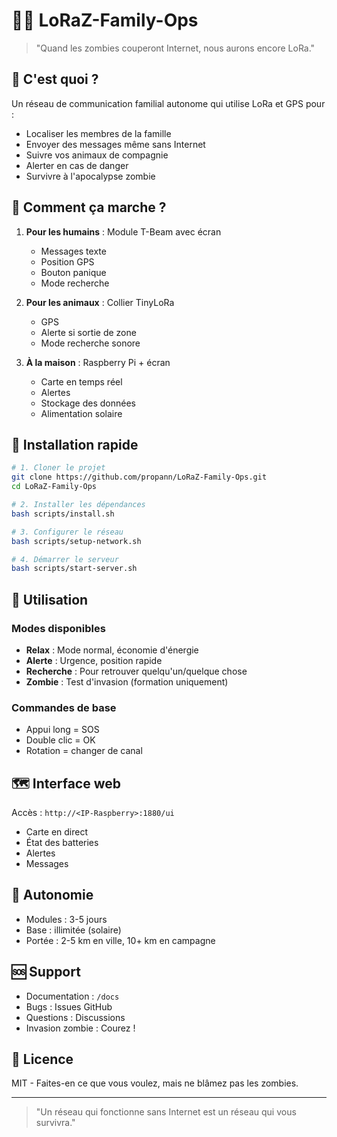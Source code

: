 # 🧟‍♂️ LoRaZ-Family-Ops

> "Quand les zombies couperont Internet, nous aurons encore LoRa."

## 🎯 C'est quoi ?

Un réseau de communication familial autonome qui utilise LoRa et GPS pour :
- Localiser les membres de la famille
- Envoyer des messages même sans Internet
- Suivre vos animaux de compagnie
- Alerter en cas de danger
- Survivre à l'apocalypse zombie

## 🔧 Comment ça marche ?

1. **Pour les humains** : Module T-Beam avec écran
   - Messages texte
   - Position GPS
   - Bouton panique
   - Mode recherche

2. **Pour les animaux** : Collier TinyLoRa
   - GPS
   - Alerte si sortie de zone
   - Mode recherche sonore

3. **À la maison** : Raspberry Pi + écran
   - Carte en temps réel
   - Alertes
   - Stockage des données
   - Alimentation solaire

## 🚀 Installation rapide

```bash
# 1. Cloner le projet
git clone https://github.com/propann/LoRaZ-Family-Ops.git
cd LoRaZ-Family-Ops

# 2. Installer les dépendances
bash scripts/install.sh

# 3. Configurer le réseau
bash scripts/setup-network.sh

# 4. Démarrer le serveur
bash scripts/start-server.sh
```

## 📱 Utilisation

### Modes disponibles
- **Relax** : Mode normal, économie d'énergie
- **Alerte** : Urgence, position rapide
- **Recherche** : Pour retrouver quelqu'un/quelque chose
- **Zombie** : Test d'invasion (formation uniquement)

### Commandes de base
- Appui long = SOS
- Double clic = OK
- Rotation = changer de canal

## 🗺️ Interface web

Accès : `http://<IP-Raspberry>:1880/ui`

- Carte en direct
- État des batteries
- Alertes
- Messages

## 🔋 Autonomie

- Modules : 3-5 jours
- Base : illimitée (solaire)
- Portée : 2-5 km en ville, 10+ km en campagne

## 🆘 Support

- Documentation : `/docs`
- Bugs : Issues GitHub
- Questions : Discussions
- Invasion zombie : Courez !

## 📜 Licence

MIT - Faites-en ce que vous voulez, mais ne blâmez pas les zombies.

---

> "Un réseau qui fonctionne sans Internet est un réseau qui vous survivra."